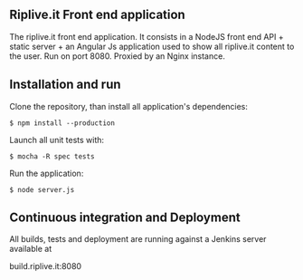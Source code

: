 ## Riplive.it Front end application
The riplive.it front end application.
It consists in a NodeJS front end API + static server + an Angular Js application used to 
show all riplive.it content to the user.
Run on port 8080.
Proxied by an Nginx instance.

## Installation and run
Clone the repository, than install all application's dependencies:

    $ npm install --production

Launch all unit tests with:

	$ mocha -R spec tests

Run the application:

	$ node server.js

##  Continuous integration and Deployment

All builds, tests and deployment are running against a Jenkins server available at

build.riplive.it:8080
